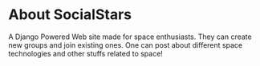 # About SocialStars
A Django Powered Web site made for space enthusiasts.
They can create new groups and join existing ones.
One can post about different space technologies and other stuffs related to space!

